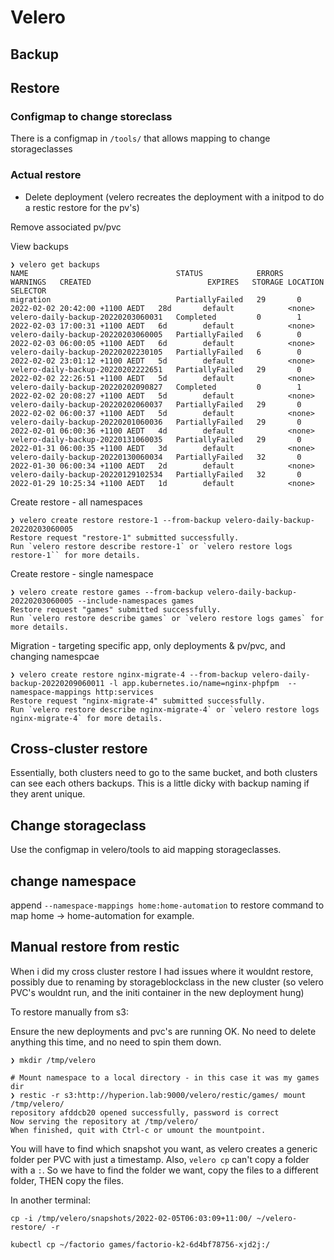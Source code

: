 # Velero

## Backup

## Restore


### Configmap to change storeclass

There is a configmap in `/tools/` that allows mapping to change storageclasses

### Actual restore

* Delete deployment
(velero recreates the deployment with a initpod to do a restic restore for the pv's)

Remove associated pv/pvc

View backups
```
❯ velero get backups
NAME                                 STATUS            ERRORS   WARNINGS   CREATED                          EXPIRES   STORAGE LOCATION   SELECTOR
migration                            PartiallyFailed   29       0          2022-02-02 20:42:00 +1100 AEDT   28d       default            <none>
velero-daily-backup-20220203060031   Completed         0        1          2022-02-03 17:00:31 +1100 AEDT   6d        default            <none>
velero-daily-backup-20220203060005   PartiallyFailed   6        0          2022-02-03 06:00:05 +1100 AEDT   6d        default            <none>
velero-daily-backup-20220202230105   PartiallyFailed   6        0          2022-02-02 23:01:12 +1100 AEDT   5d        default            <none>
velero-daily-backup-20220202222651   PartiallyFailed   29       0          2022-02-02 22:26:51 +1100 AEDT   5d        default            <none>
velero-daily-backup-20220202090827   Completed         0        1          2022-02-02 20:08:27 +1100 AEDT   5d        default            <none>
velero-daily-backup-20220202060037   PartiallyFailed   29       0          2022-02-02 06:00:37 +1100 AEDT   5d        default            <none>
velero-daily-backup-20220201060036   PartiallyFailed   29       0          2022-02-01 06:00:36 +1100 AEDT   4d        default            <none>
velero-daily-backup-20220131060035   PartiallyFailed   29       0          2022-01-31 06:00:35 +1100 AEDT   3d        default            <none>
velero-daily-backup-20220130060034   PartiallyFailed   32       0          2022-01-30 06:00:34 +1100 AEDT   2d        default            <none>
velero-daily-backup-20220129102534   PartiallyFailed   32       0          2022-01-29 10:25:34 +1100 AEDT   1d        default            <none>
```


Create restore - all namespaces
```
❯ velero create restore restore-1 --from-backup velero-daily-backup-20220203060005
Restore request "restore-1" submitted successfully.
Run `velero restore describe restore-1` or `velero restore logs restore-1`` for more details.
```


Create restore - single namespace
```
❯ velero create restore games --from-backup velero-daily-backup-20220203060005 --include-namespaces games
Restore request "games" submitted successfully.
Run `velero restore describe games` or `velero restore logs games` for more details.
```

Migration - targeting specific app, only deployments & pv/pvc, and changing namespcae
```
❯ velero create restore nginx-migrate-4 --from-backup velero-daily-backup-20220209060011 -l app.kubernetes.io/name=nginx-phpfpm  --namespace-mappings http:services
Restore request "nginx-migrate-4" submitted successfully.
Run `velero restore describe nginx-migrate-4` or `velero restore logs nginx-migrate-4` for more details.    
```

## Cross-cluster restore

Essentially, both clusters need to go to the same bucket, and both clusters can see each others backups.
This is a little dicky with backup naming if they arent unique.

## Change storageclass

Use the configmap in velero/tools to aid mapping storageclasses.
## change namespace

append `--namespace-mappings home:home-automation` to restore command to map home -> home-automation for example.


## Manual restore from restic

When i did my cross cluster restore I had issues where it wouldnt restore, possibly due to renaming by storageblockclass in the new cluster (so velero PVC's wouldnt run, and the initi container in the new deployment hung)

To restore manually from s3:

Ensure the new deployments and pvc's are running OK.  No need to delete anything this time, and no need to spin them down.

```
❯ mkdir /tmp/velero

# Mount namespace to a local directory - in this case it was my games dir
❯ restic -r s3:http://hyperion.lab:9000/velero/restic/games/ mount /tmp/velero/
repository afddcb20 opened successfully, password is correct
Now serving the repository at /tmp/velero/
When finished, quit with Ctrl-c or umount the mountpoint.
```

You will have to find which snapshot you want, as velero creates a generic folder per PVC with just a timestamp.  Also, `velero cp` can't copy a folder with a `:`.  So we have to find the folder we want, copy the files to a different folder, THEN copy the files.

In another terminal:
```
cp -i /tmp/velero/snapshots/2022-02-05T06:03:09+11:00/ ~/velero-restore/ -r

kubectl cp ~/factorio games/factorio-k2-6d4bf78756-xjd2j:/


```